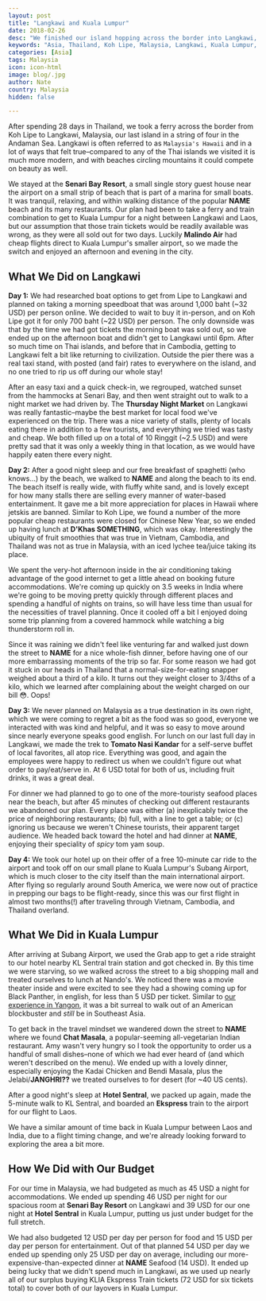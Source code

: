 ```yaml
---
layout: post
title: "Langkawi and Kuala Lumpur"
date: 2018-02-26
desc: "We finished our island hopping across the border into Langkawi, Malaysia, and then spent a night in Kuala Lumpur before traveling onward."
keywords: "Asia, Thailand, Koh Lipe, Malaysia, Langkawi, Kuala Lumpur, What to Do, beach, night market, RTW"
categories: [Asia]
tags: Malaysia
icon: icon-html
image: blog/.jpg
author: Nate
country: Malaysia
hidden: false

---
```


After spending 28 days in Thailand, we took a ferry across the border from Koh Lipe to Langkawi, Malaysia, our last island in a string of four in the Andaman Sea. Langkawi is often referred to as `Malaysia's Hawaii` and in a lot of ways that felt true–compared to any of the Thai islands we visited it is much more modern, and with beaches circling mountains it could compete on beauty as well. 

We stayed at the **Senari Bay Resort**, a small single story guest house near the airport on a small strip of beach that is part of a marina for small boats. It was tranquil, relaxing, and within walking distance of the popular **NAME** beach and its many restaurants. Our plan had been to take a ferry and train combination to get to Kuala Lumpur for a night between Langkawi and Laos, but our assumption that those train tickets would be readily available was wrong, as they were all sold out for two days. Luckily **Malindo Air** had cheap flights direct to Kuala Lumpur's smaller airport, so we made the switch and enjoyed an afternoon and evening in the city.

## <i class="fa fa-check-square" aria-hidden="true" style="color:#2495C4;"></i> What We Did on Langkawi

**Day 1:** We had researched boat options to get from Lipe to Langkawi and planned on taking a morning speedboat that was around 1,000 baht (~32 USD) per person online. We decided to wait to buy it in-person, and on Koh Lipe got it for only 700 baht (~22 USD) per person. The only downside was that by the time we had got tickets the morning boat was sold out, so we ended up on the afternoon boat and didn't get to Langkawi until 6pm. After so much time on Thai islands, and before that in Cambodia, getting to Langkawi felt a bit like returning to civilization. Outside the pier there was a real taxi stand, with posted (and fair) rates to everywhere on the island, and no one tried to rip us off during our whole stay!

After an easy taxi and a quick check-in, we regrouped, watched sunset from the hammocks at Senari Bay, and then went straight out to walk to a night market we had driven by. The **Thursday Night Market** on Langkawi was really fantastic–maybe the best market for local food we've experienced on the trip. There was a nice variety of stalls, plenty of locals eating there in addition to a few tourists, and everything we tried was tasty and cheap. We both filled up on a total of 10 Ringgit (~2.5 USD) and were pretty sad that it was only a weekly thing in that location, as we would have happily eaten there every night.

**Day 2:** After a good night sleep and our free breakfast of spaghetti (who knows...) by the beach, we walked to **NAME** and along the beach to its end. The beach itself is really wide, with fluffy white sand, and is lovely except for how many stalls there are selling every manner of water-based entertainment. It gave me a bit more appreciation for places in Hawaii where jetskis are banned. Similar to Koh Lipe, we found a number of the more popular cheap restaurants were closed for Chinese New Year, so we ended up having lunch at **D'Khas SOMETHING**, which was okay. Interestingly the ubiquity of fruit smoothies that was true in Vietnam, Cambodia, and Thailand was not as true in Malaysia, with an iced lychee tea/juice taking its place. 

We spent the very-hot afternoon inside in the air conditioning taking advantage of the good internet to get a little ahead on booking future accommodations. We're coming up quickly on 3.5 weeks in India where we're going to be moving pretty quickly through different places and spending a handful of nights on trains, so will have less time than usual for the necessities of travel planning. Once it cooled off a bit I enjoyed doing some trip planning from a covered hammock while watching a big thunderstorm roll in.

Since it was raining we didn't feel like venturing far and walked just down the street to **NAME** for a nice whole-fish dinner, before having one of our more embarrassing moments of the trip so far. For some reason we had got it stuck in our heads in Thailand that a normal-size-for-eating snapper weighed about a third of a kilo. It turns out they weight closer to 3/4ths of a kilo, which we learned after complaining about the weight charged on our bill 😳. Oops!

**Day 3:** We never planned on Malaysia as a true destination in its own right, which we were coming to regret a bit as the food was so good, everyone we interacted with was kind and helpful, and it was so easy to move around since nearly everyone speaks good english. For lunch on our last full day in Langkawi, we made the trek to **Tomato Nasi Kandar** for a self-serve buffet of local favorites, all atop rice. Everything was good, and again the employees were happy to redirect us when we couldn't figure out what order to pay/eat/serve in. At 6 USD total for both of us, including fruit drinks, it was a great deal.

For dinner we had planned to go to one of the more-touristy seafood places near the beach, but after 45 minutes of checking out different restaurants we abandoned our plan. Every place was either (a) inexplicably twice the price of neighboring restaurants; (b) full, with a line to get a table; or (c) ignoring us because we weren't Chinese tourists, their apparent target audience. We headed back toward the hotel and had dinner at **NAME**, enjoying their speciality of _spicy_ tom yam soup.

**Day 4:** We took our hotel up on their offer of a free 10-minute car ride to the airport and took off on our small plane to Kuala Lumpur's Subang Airport, which is much closer to the city itself than the main international airport. After flying so regularly around South America, we were now out of practice in prepping our bags to be flight-ready, since this was our first flight in almost two months(!) after traveling through Vietnam, Cambodia, and Thailand overland.

## <i class="fa fa-check-square" aria-hidden="true" style="color:#2495C4;"></i> What We Did in Kuala Lumpur

After arriving at Subang Airport, we used the Grab app to get a ride straight to our hotel nearby KL Sentral train station and got checked in. By this time we were starving, so we walked across the street to a big shopping mall and treated ourselves to lunch at Nando's. We noticed there was a movie theater inside and were excited to see they had a showing coming up for Black Panther, in english, for less than 5 USD per ticket. Similar to [our experience in Yangon](LINK), it was a bit surreal to walk out of an American blockbuster and _still_ be in Southeast Asia. 

To get back in the travel mindset we wandered down the street to **NAME** where we found **Chat Masala**, a popular-seeming all-vegetarian Indian restaurant. Amy wasn't very hungry so I took the opportunity to order us a handful of small dishes–none of which we had ever heard of (and which weren't described on the menu). We ended up with a lovely dinner, especially enjoying the Kadai Chicken and Bendi Masala, plus the Jelabi/**JANGHRI??** we treated ourselves to for desert (for ~40 US cents).

After a good night's sleep at **Hotel Sentral**, we packed up again, made the 5-minute walk to KL Sentral, and boarded an **Ekspress** train to the airport for our flight to Laos.

We have a similar amount of time back in Kuala Lumpur between Laos and India, due to a flight timing change, and we're already looking forward to exploring the area a bit more.

## <i class="fa fa-check-square" aria-hidden="true" style="color:#2495C4;"></i> How We Did with Our Budget

For our time in Malaysia, we had budgeted as much as 45 USD a night for accommodations. We ended up spending 46 USD per night for our spacious room at **Senari Bay Resort** on Langkawi and 39 USD for our one night at **Hotel Sentral** in Kuala Lumpur, putting us just under budget for the full stretch.

We had also budgeted 12 USD per day per person for food and 15 USD per day per person for entertainment. Out of that planned 54 USD per day we ended up spending only 25 USD per day on average, including our more-expensive-than-expected dinner at **NAME** Seafood (14 USD). It ended up being lucky that we didn't spend much in Langkawi, as we used up nearly all of our surplus buying KLIA Ekspress Train tickets (72 USD for six tickets total) to cover both of our layovers in Kuala Lumpur.